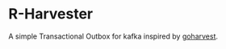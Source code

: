 # R-Harvester

A simple Transactional Outbox for kafka inspired by [goharvest](https://github.com/obsidiandynamics/goharvest).
